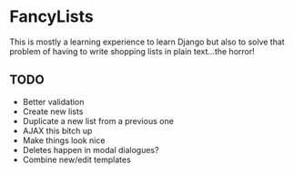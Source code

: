 FancyLists
==========

This is mostly a learning experience to learn Django but also to solve that problem of having to write shopping lists in plain text...the horror!

TODO
----

* Better validation
* Create new lists
* Duplicate a new list from a previous one
* AJAX this bitch up
* Make things look nice
* Deletes happen in modal dialogues?
* Combine new/edit templates